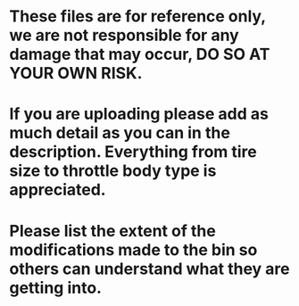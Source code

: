 # These files are for reference only, we are not responsible for any damage that may occur, DO SO AT YOUR OWN RISK. 
# If you are uploading please add as much detail as you can in the description. Everything from tire size to throttle body type is appreciated. 
# Please list the extent of the modifications made to the bin so others can understand what they are getting into.